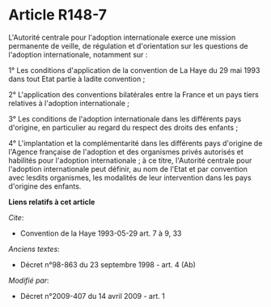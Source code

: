 # Article R148-7

L'Autorité centrale pour l'adoption internationale exerce une mission permanente de veille, de régulation et d'orientation
sur les questions de l'adoption internationale, notamment sur : 

1° Les conditions d'application de la convention de La Haye du 29 mai 1993 dans tout Etat partie à ladite convention ; 

2° L'application des conventions bilatérales entre la France et un pays tiers relatives à l'adoption internationale ; 

3° Les conditions de l'adoption internationale dans les différents pays d'origine, en particulier au regard du respect des
droits des enfants ; 

4° L'implantation et la complémentarité dans les différents pays d'origine de l'Agence française de l'adoption et des
organismes privés autorisés et habilités pour l'adoption internationale ; à ce titre, l'Autorité centrale pour l'adoption
internationale peut définir, au nom de l'Etat et par convention avec lesdits organismes, les modalités de leur intervention
dans les pays d'origine des enfants.

**Liens relatifs à cet article**

_Cite_:

  - Convention de la Haye 1993-05-29 art. 7 à 9, 33

_Anciens textes_:

  - Décret n°98-863 du 23 septembre 1998 - art. 4 (Ab)

_Modifié par_:

  - Décret n°2009-407 du 14 avril 2009 - art. 1
